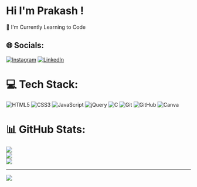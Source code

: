 # Hi I'm Prakash !
🌱  I'm Currently Learning to Code


## 🌐 Socials:
[![Instagram](https://img.shields.io/badge/Instagram-%23E4405F.svg?logo=Instagram&logoColor=white)](https://instagram.com/sprakash_001) [![LinkedIn](https://img.shields.io/badge/LinkedIn-%230077B5.svg?logo=linkedin&logoColor=white)](https://www.linkedin.com/in/prakash-swami-06990133b/) 

# 💻 Tech Stack:
![HTML5](https://img.shields.io/badge/html5-%23E34F26.svg?style=for-the-badge&logo=html5&logoColor=white) 
![CSS3](https://img.shields.io/badge/css3-%231572B6.svg?style=for-the-badge&logo=css3&logoColor=white)
![JavaScript](https://img.shields.io/badge/javascript-%23323330.svg?style=for-the-badge&logo=javascript&logoColor=%23F7DF1E) 
![jQuery](https://img.shields.io/badge/jquery-%230769AD.svg?style=for-the-badge&logo=jquery&logoColor=white)
![C](https://img.shields.io/badge/c-%2300599C.svg?style=for-the-badge&logo=c&logoColor=white) 
![Git](https://img.shields.io/badge/git-%23F05033.svg?style=for-the-badge&logo=git&logoColor=white) 
![GitHub](https://img.shields.io/badge/github-%23121011.svg?style=for-the-badge&logo=github&logoColor=white)
![Canva](https://img.shields.io/badge/Canva-%2300C4CC.svg?style=for-the-badge&logo=Canva&logoColor=white) 
# 📊 GitHub Stats:
![](https://github-readme-stats.vercel.app/api?username=sprakash2006&theme=default_repocard&hide_border=false&include_all_commits=true&count_private=false)<br/>
![](https://github-readme-streak-stats.herokuapp.com/?user=sprakash2006&theme=default_repocard&hide_border=false)<br/>
![](https://github-readme-stats.vercel.app/api/top-langs/?username=sprakash2006&theme=default_repocard&hide_border=false&include_all_commits=true&count_private=false&layout=compact)

---
[![](https://visitcount.itsvg.in/api?id=sprakash2006&icon=0&color=0)](https://visitcount.itsvg.in)
